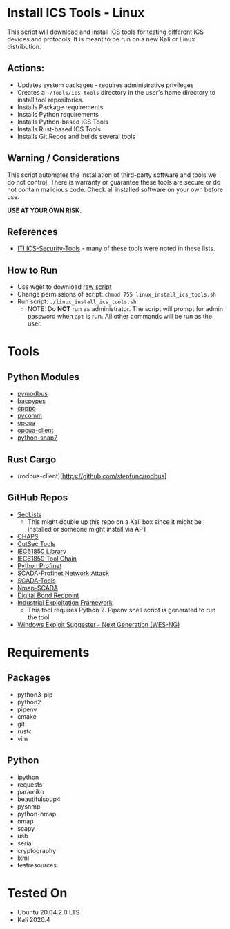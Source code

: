 # Install ICS Tools - Linux
This script will download and install ICS tools for testing different ICS devices and protocols. It is meant to be run on a new Kali or Linux distribution.

## Actions:
* Updates system packages - requires administrative privileges
* Creates a ```~/Tools/ics-tools``` directory in the user's home directory to install tool repositories.
* Installs Package requirements
* Installs Python requirements
* Installs Python-based ICS Tools
* Installs Rust-based ICS Tools
* Installs Git Repos and builds several tools 

## Warning / Considerations
This script automates the installation of third-party software and tools we do not control. There is warranty or guarantee these tools are secure or do not contain malicious code. Check all installed software on your own before use.

**USE AT YOUR OWN RISK.**

## References
* [ITI ICS-Security-Tools](https://github.com/ITI/ICS-Security-Tools) - many of these tools were noted in these lists.

## How to Run
* Use wget to download [raw script](https://raw.githubusercontent.com/cutaway-security/cutsec_tools/master/ics/tool_install/linux_install_ics_tools.sh)
* Change permissions of script: ```chmod 755 linux_install_ics_tools.sh```
* Run script: ```./linux_install_ics_tools.sh```
  * NOTE: Do **NOT** run as administrator. The script will prompt for admin password when ```apt``` is run. All other commands will be run as the user.  

# Tools
## Python Modules
* [pymodbus](https://pymodbus.readthedocs.io/en/latest/)
* [bacpypes](https://bacpypes.readthedocs.io/en/latest/)
* [cpppo](https://github.com/pjkundert/cpppo)
* [pycomm](https://github.com/ottowayi/pycomm3)
* [opcua](https://github.com/FreeOpcUa/python-opcua)
* [opcua-client](https://github.com/FreeOpcUa/opcua-client-gui)
* [python-snap7](https://pypi.org/project/python-snap7/)
  
## Rust Cargo
* (rodbus-client)[https://github.com/stepfunc/rodbus]

## GitHub Repos
* [SecLists](https://github.com/danielmiessler/SecLists.git)
  * This might double up this repo on a Kali box since it might be installed or someone might install via APT 
* [CHAPS](https://github.com/cutaway-security/chaps.git)
* [CutSec Tools](https://github.com/cutaway-security/cutsec_tools.git)
* [IEC61850 Library](https://github.com/mz-automation/libiec61850.git)
* [IEC61850 Tool Chain](https://github.com/smartgridadsc/IEC61850ToolChain.git)
* [Python Profinet](https://github.com/devkid/profinet.git)
* [SCADA-Profinet Network Attack](https://github.com/Chowdery/SCADA-Profinet_Network-Attack.git)
* [SCADA-Tools](https://github.com/atimorin/scada-tools.git)
* [Nmap-SCADA](https://github.com/jpalanco/nmap-scada.git)
* [Digital Bond Redpoint](https://github.com/digitalbond/Redpoint.git)
* [Industrial Exploitation Framework](https://github.com/dark-lbp/isf.git)
  * This tool requires Python 2. Pipenv shell script is generated to run the tool.
* [Windows Exploit Suggester - Next Generation (WES-NG)](https://github.com/bitsadmin/wesng)  

# Requirements
## Packages
* python3-pip
* python2
* pipenv
* cmake
* git
* rustc
* vim
  
## Python
* ipython
* requests
* paramiko
* beautifulsoup4
* pysnmp
* python-nmap
* nmap
* scapy
* usb
* serial
* cryptography
* lxml
* testresources

# Tested On
* Ubuntu 20.04.2.0 LTS
* Kali 2020.4